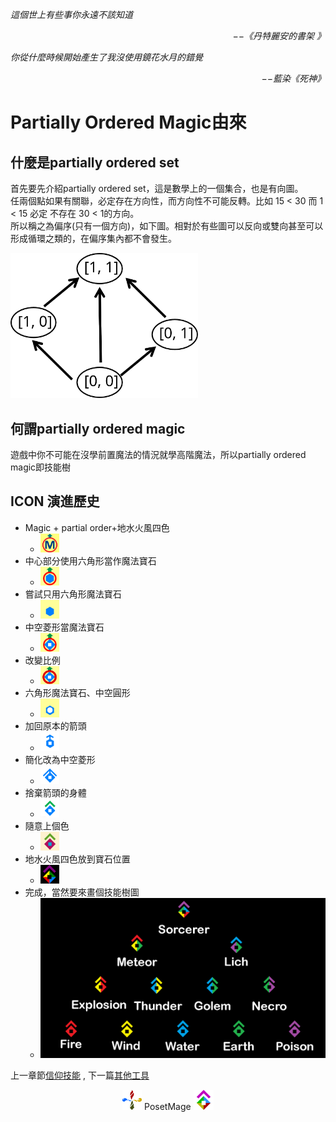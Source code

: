 *這個世上有些事你永遠不該知道*  
<p align="right"><i>−−《丹特麗安的書架 》</i></p>

*你從什麼時候開始產生了我沒使用鏡花水月的錯覺*  
<p align="right"><i>−−藍染《死神》</i></p>


# Partially Ordered Magic由來

## 什麼是partially ordered set
首先要先介紹partially ordered set，這是數學上的一個集合，也是有向圖。  
任兩個點如果有關聯，必定存在方向性，而方向性不可能反轉。比如 15 < 30 而 1 < 15 必定 不存在 30 < 1的方向。  
所以稱之為偏序(只有一個方向)，如下圖。相對於有些圖可以反向或雙向甚至可以形成循環之類的，在偏序集內都不會發生。   

<img src="./PartiallyOrdered.svg" Width="300" />

## 何謂partially ordered magic
遊戲中你不可能在沒學前置魔法的情況就學高階魔法，所以partially ordered magic即技能樹


## ICON 演進歷史
 * Magic + partial order+地水火風四色
   * <img src="/../../../Icon/Evolution/001.png" Width="30" />
 * 中心部分使用六角形當作魔法寶石
   * <img src="/../../../Icon/Evolution/002.png" Width="30" />
 * 嘗試只用六角形魔法寶石
   * <img src="/../../../Icon/Evolution/003.png" Width="30" />
 * 中空菱形當魔法寶石
   * <img src="/../../../Icon/Evolution/004.png" Width="30" />
 * 改變比例
   * <img src="/../../../Icon/Evolution/005.png" Width="30" />
 * 六角形魔法寶石、中空圓形
   * <img src="/../../../Icon/Evolution/006.png" Width="30" />
 * 加回原本的箭頭
   * <img src="/../../../Icon/Evolution/007.png" Width="30" />
 * 簡化改為中空菱形
   * <img src="/../../../Icon/Evolution/008.png" Width="30" />
 * 捨棄箭頭的身體
   * <img src="/../../../Icon/Evolution/009.png" Width="30" />
 * 隨意上個色
   * <img src="/../../../Icon/Evolution/010.png" Width="30" />
 * 地水火風四色放到寶石位置
   * <img src="/../../../Icon/Evolution/011.png" Width="30" />
 * 完成，當然要來畫個技能樹圖
   * <img src="/../../../Icon/Evolution/012.png" Width="500" />

上一章節[信仰技能](/../../../Setting/Ch3/Faith) ,
下一篇[其他工具](/../Tools) 


<p align="center"><img src="/../../../Icon/Design/4Element.svg" Height="32" /> PosetMage <img src="/../../../Icon/Transparent/POM.png" Height="32" /></p>
